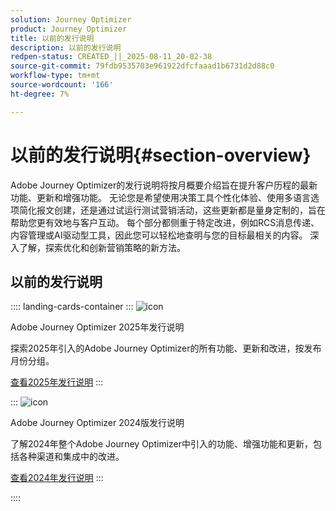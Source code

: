 ```yaml
---
solution: Journey Optimizer
product: Journey Optimizer
title: 以前的发行说明
description: 以前的发行说明
redpen-status: CREATED_||_2025-08-11_20-02-38
source-git-commit: 79fdb9535703e961922dfcfaaad1b6731d2d88c0
workflow-type: tm+mt
source-wordcount: '166'
ht-degree: 7%

---
```



# 以前的发行说明{#section-overview}

Adobe Journey Optimizer的发行说明将按月概要介绍旨在提升客户历程的最新功能、更新和增强功能。 无论您是希望使用决策工具个性化体验、使用多语言选项简化报文创建，还是通过试运行测试营销活动，这些更新都是量身定制的，旨在帮助您更有效地与客户互动。 每个部分都侧重于特定改进，例如RCS消息传递、内容管理或AI驱动型工具，因此您可以轻松地查明与您的目标最相关的内容。 深入了解，探索优化和创新营销策略的新方法。

## 以前的发行说明

:::: landing-cards-container
:::
![icon](https://cdn.experienceleague.adobe.com/icons/list-check.svg?lang=zh-Hans)

Adobe Journey Optimizer 2025年发行说明

探索2025年引入的Adobe Journey Optimizer的所有功能、更新和改进，按发布月份分组。

[查看2025年发行说明](../using/rn/release-notes-2025.md)
:::

:::
![icon](https://cdn.experienceleague.adobe.com/icons/list-check.svg?lang=zh-Hans)

Adobe Journey Optimizer 2024版发行说明

了解2024年整个Adobe Journey Optimizer中引入的功能、增强功能和更新，包括各种渠道和集成中的改进。

[查看2024年发行说明](../using/rn/release-notes-2024.md)
:::

::::

